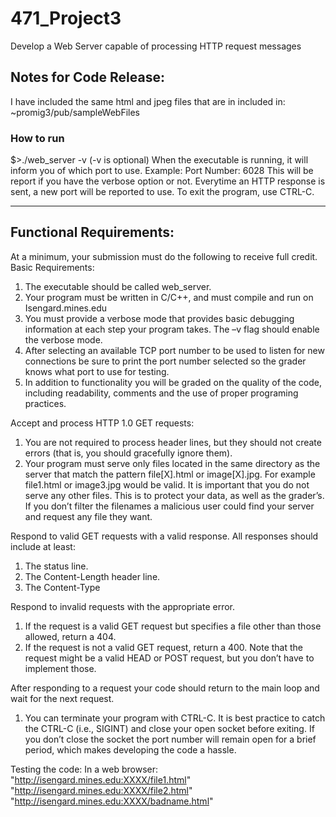 # 471_Project3
Develop a Web Server capable of processing HTTP request messages

## Notes for Code Release:
I have included the same html and jpeg files that are in included in: ~promig3/pub/sampleWebFiles

### How to run
 $>./web_server -v  (-v is optional)
    When the executable is running, it will inform you of which port to use.
    Example: Port Number: 6028
    This will be report if you have the verbose option or not.
    Everytime an HTTP response is sent, a new port will be reported to use.
    To exit the program, use CTRL-C.  


--------------------------------------------------------------------------------
## Functional Requirements:

At a minimum, your submission must do the following to receive full credit.
Basic Requirements:
1. The executable should be called web_server.
2. Your program must be written in C/C++, and must compile and run on Isengard.mines.edu
3. You must provide a verbose mode that provides basic debugging information at each step your program takes. The –v flag should enable the verbose mode.
4. After selecting an available TCP port number to be used to listen for new connections be sure to print the port number selected so the grader knows what port to use for testing.
5. In addition to functionality you will be graded on the quality of the code, including readability, comments and the use of proper programing practices.

Accept and process HTTP 1.0 GET requests:
1. You are not required to process header lines, but they should not create errors (that is, you should gracefully ignore them).
2. Your program must serve only files located in the same directory as the server that match the pattern file[X].html or image[X].jpg. For example file1.html or image3.jpg would be valid. It is important that you do not serve any other files. This is to protect your data, as well as the grader’s. If you don’t filter the filenames a malicious user could find your server and request any file they want.

Respond to valid GET requests with a valid response. All responses should include at least:
1. The status line.
2. The Content-Length header line.
3. The Content-Type

Respond to invalid requests with the appropriate error.
1. If the request is a valid GET request but specifies a file other than those allowed, return a 404.
2. If the request is not a valid GET request, return a 400. Note that the request might be a valid HEAD or POST request, but you don’t have to implement those.

After responding to a request your code should return to the main loop and wait for the next request.
1. You can terminate your program with CTRL-C. It is best practice to catch the CTRL-C (i.e., SIGINT) and close your open socket before exiting. If you don’t close the socket the port number will remain open for a brief period, which makes developing the code a hassle.


Testing the code:
In a web browser:
    "http://isengard.mines.edu:XXXX/file1.html"
    "http://isengard.mines.edu:XXXX/file2.html"
    "http://isengard.mines.edu:XXXX/badname.html"
